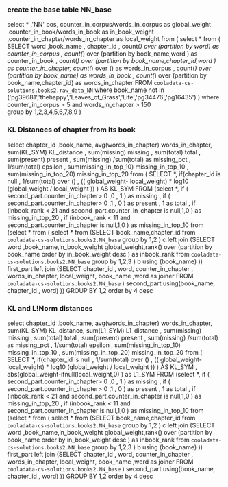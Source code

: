 ### create the base table NN_base ###
select * ,'NN' pos,  counter_in_corpus/words_in_corpus as global_weight ,counter_in_book/words_in_book as in_book_weight  ,counter_in_chapter/words_in_chapter as local_weight    from 
( select *  from 
( SELECT word ,book_name , chapter_id , 
count(*) over (partition by word) as counter_in_corpus , 
count(*) over (partition by book_name,word ) as counter_in_book , 
count(*) over (partition by book_name,chapter_id,word ) as counter_in_chapter, 
count(*) over () as words_in_corpus , 
count(*) over (partition by book_name) as words_in_book , 
count(*) over (partition by book_name,chapter_id) as words_in_chapter 
FROM `cooladata-cs-solutions.books2.raw_data_NN`   where book_name  not in ('pg39681','thehappy','Leaves_of_Grass','Life','pg34476','pg16435')   ) 
where counter_in_corpus > 5  and words_in_chapter > 150   
group by 1,2,3,4,5,6,7,8,9 ) 

### KL Distances of chapter from its book ###

select chapter_id ,book_name, avg(words_in_chapter) words_in_chapter, sum(KL_SYM) KL_distance , sum(missing) missing , sum(total) total , sum(present) present   , sum(missing) /sum(total)  as missing_pct , 1/sum(total) epsilon , 
sum(missing_in_top_10)  missing_in_top_10 , 
sum(missing_in_top_20)  missing_in_top_20    from
( SELECT *,
if(chapter_id is null ,  1/sum(total) over ()  , (( global_weight- local_weight) * log10 (global_weight / local_weight )) ) AS KL_SYM FROM 
(select *, if ( second_part.counter_in_chapter> 0 ,0 , 1 ) as missing   , if ( second_part.counter_in_chapter> 0 ,1 , 0 ) as present    , 1 as total  ,
if (inbook_rank < 21 and  second_part.counter_in_chapter is null,1,0 )  as missing_in_top_20  , 
if (inbook_rank < 11 and  second_part.counter_in_chapter is null,1,0 )  as missing_in_top_10 from 
(select * from 
( select * from 
  (SELECT book_name,chapter_id  from  `cooladata-cs-solutions.books2.NN_base`   group by 1,2  ) c
  left join 
  (SELECT word ,book_name,in_book_weight global_weight,rank() over (partition by book_name order by in_book_weight desc ) as inbook_rank   from  `cooladata-cs-solutions.books2.NN_base`   group by 1,2,3  ) b
  using (book_name) 
)) first_part 
left   join
(SELECT chapter_id , word, counter_in_chapter , words_in_chapter, local_weight, book_name ,word  as joiner  FROM `cooladata-cs-solutions.books2.NN_base`   ) second_part 
using(book_name, chapter_id , word)    ))
GROUP BY 1,2  order by 4 desc 

### KL and L!Norm distances ### 
select chapter_id ,book_name, avg(words_in_chapter) words_in_chapter, sum(KL_SYM) KL_distance, sum(L1_SYM) L1_distance , sum(missing) missing , sum(total) total , sum(present) present   , sum(missing) /sum(total)  as missing_pct , 1/sum(total) epsilon , 
sum(missing_in_top_10)  missing_in_top_10 , 
sum(missing_in_top_20)  missing_in_top_20    from
( SELECT *,
if(chapter_id is null ,  1/sum(total) over ()  , (( global_weight- local_weight) * log10 (global_weight / local_weight )) ) AS KL_SYM  , abs(global_weight-ifnull(local_weight,0) ) as L1_SYM FROM 
(select *, if ( second_part.counter_in_chapter> 0 ,0 , 1 ) as missing   , if ( second_part.counter_in_chapter> 0 ,1 , 0 ) as present    , 1 as total  ,
if (inbook_rank < 21 and  second_part.counter_in_chapter is null,1,0 )  as missing_in_top_20  , 
if (inbook_rank < 11 and  second_part.counter_in_chapter is null,1,0 )  as missing_in_top_10 from 
(select * from 
( select * from 
  (SELECT book_name,chapter_id  from  `cooladata-cs-solutions.books2.NN_base`   group by 1,2  ) c
  left join 
  (SELECT word ,book_name,in_book_weight global_weight,rank() over (partition by book_name order by in_book_weight desc ) as inbook_rank   from  `cooladata-cs-solutions.books2.NN_base`   group by 1,2,3  ) b
  using (book_name) 
)) first_part 
left   join
(SELECT chapter_id , word, counter_in_chapter , words_in_chapter, local_weight, book_name ,word  as joiner  FROM `cooladata-cs-solutions.books2.NN_base`   ) second_part 
using(book_name, chapter_id , word)    ))
GROUP BY 1,2  order by 4 desc
